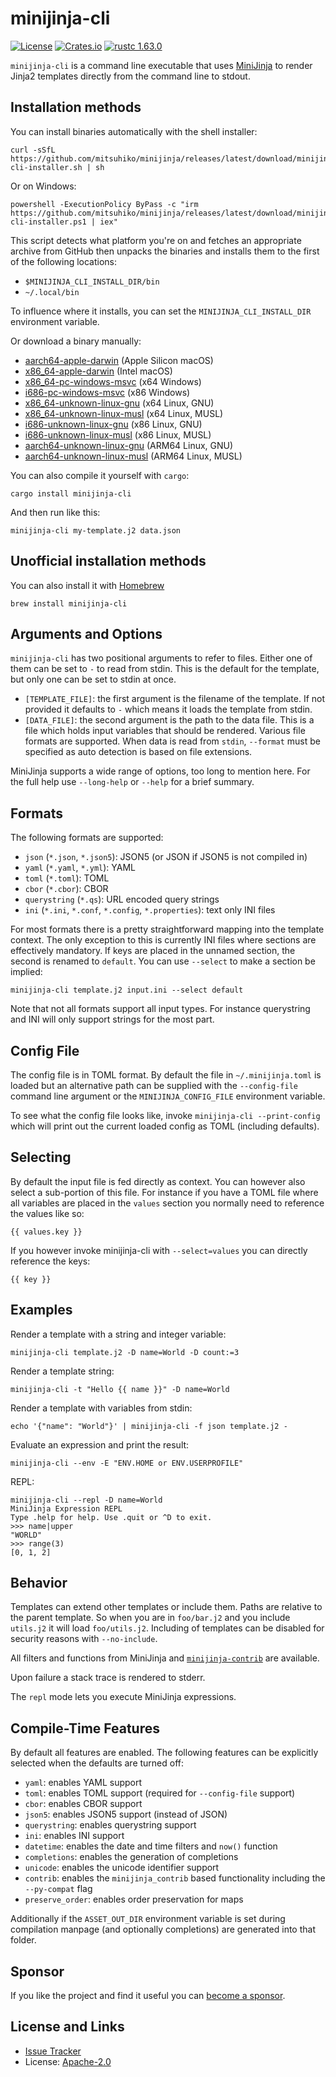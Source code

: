# minijinja-cli

[![License](https://img.shields.io/github/license/mitsuhiko/minijinja)](https://github.com/mitsuhiko/minijinja/blob/main/LICENSE)
[![Crates.io](https://img.shields.io/crates/d/minijinja-cli.svg)](https://crates.io/crates/minijinja-cli)
[![rustc 1.63.0](https://img.shields.io/badge/rust-1.63%2B-orange.svg)](https://img.shields.io/badge/rust-1.63%2B-orange.svg)

`minijinja-cli` is a command line executable that uses
[MiniJinja](https://github.com/mitsuhiko/minijinja) to render Jinja2 templates
directly from the command line to stdout.

## Installation methods

You can install binaries automatically with the shell installer:

```
curl -sSfL https://github.com/mitsuhiko/minijinja/releases/latest/download/minijinja-cli-installer.sh | sh
```

Or on Windows:

```
powershell -ExecutionPolicy ByPass -c "irm https://github.com/mitsuhiko/minijinja/releases/latest/download/minijinja-cli-installer.ps1 | iex"
```

This script detects what platform you're on and fetches an appropriate archive from GitHub
then unpacks the binaries and installs them to the first of the following locations:

* `$MINIJINJA_CLI_INSTALL_DIR/bin`
* `~/.local/bin`

To influence where it installs, you can set the `MINIJINJA_CLI_INSTALL_DIR` environment variable.

Or download a binary manually:

- [aarch64-apple-darwin](https://github.com/mitsuhiko/minijinja/releases/latest/download/minijinja-cli-aarch64-apple-darwin.tar.xz) (Apple Silicon macOS)
- [x86_64-apple-darwin](https://github.com/mitsuhiko/minijinja/releases/latest/download/minijinja-cli-x86_64-apple-darwin.tar.xz) (Intel macOS)
- [x86_64-pc-windows-msvc](https://github.com/mitsuhiko/minijinja/releases/latest/download/minijinja-cli-x86_64-pc-widows-msvc.zip) (x64 Windows)
- [i686-pc-windows-msvc](https://github.com/mitsuhiko/minijinja/releases/latest/download/minijinja-cli-i686-pc-widows-msvc.zip) (x86 Windows)
- [x86_64-unknown-linux-gnu](https://github.com/mitsuhiko/minijinja/releases/latest/download/minijinja-cli-x86_64-unknown-linux-gnu.tar.xz) (x64 Linux, GNU)
- [x86_64-unknown-linux-musl](https://github.com/mitsuhiko/minijinja/releases/latest/download/minijinja-cli-x86_64-unknown-linux-musl.tar.xz) (x64 Linux, MUSL)
- [i686-unknown-linux-gnu](https://github.com/mitsuhiko/minijinja/releases/latest/download/minijinja-cli-i686-unknown-linux-gnu.tar.xz) (x86 Linux, GNU)
- [i686-unknown-linux-musl](https://github.com/mitsuhiko/minijinja/releases/latest/download/minijinja-cli-i686-unknown-linux-musl.tar.xz) (x86 Linux, MUSL)
- [aarch64-unknown-linux-gnu](https://github.com/mitsuhiko/minijinja/releases/latest/download/minijinja-cli-aarch64-unknown-linux-gnu.tar.xz) (ARM64 Linux, GNU)
- [aarch64-unknown-linux-musl](https://github.com/mitsuhiko/minijinja/releases/latest/download/minijinja-cli-aarch64-unknown-linux-musl.tar.xz) (ARM64 Linux, MUSL)

You can also compile it yourself with `cargo`:

```
cargo install minijinja-cli
```

And then run like this:

```
minijinja-cli my-template.j2 data.json
```

## Unofficial installation methods

You can also install it with [Homebrew](https://brew.sh/)

```
brew install minijinja-cli
```

## Arguments and Options

`minijinja-cli` has two positional arguments to refer to files.  Either one of them can
be set to `-` to read from stdin.  This is the default for the template, but only one
can be set to stdin at once.

- `[TEMPLATE_FILE]`:
    the first argument is the filename of the template.  If not provided it defaults
    to `-` which means it loads the template from stdin.
- `[DATA_FILE]`:
    the second argument is the path to the data file.  This is a file which holds
    input variables that should be rendered.  Various file formats are supported.
    When data is read from `stdin`, `--format` must be specified as auto detection
    is based on file extensions.

MiniJinja supports a wide range of options, too long to mention here.  For the full help
use `--long-help` or `--help` for a brief summary.

## Formats

The following formats are supported:

- `json` (`*.json`, `*.json5`): JSON5 (or JSON if JSON5 is not compiled in)
- `yaml` (`*.yaml`, `*.yml`): YAML
- `toml` (`*.toml`): TOML
- `cbor` (`*.cbor`): CBOR
- `querystring` (`*.qs`): URL encoded query strings
- `ini` (`*.ini`, `*.conf`, `*.config`, `*.properties`): text only INI files

For most formats there is a pretty straightforward mapping into the template
context.  The only exception to this is currently INI files where sections are
effectively mandatory.  If keys are placed in the unnamed section, the second
is renamed to `default`.  You can use `--select` to make a section be implied:

```
minijinja-cli template.j2 input.ini --select default
```

Note that not all formats support all input types.  For instance querystring
and INI will only support strings for the most part.

## Config File

The config file is in TOML format.  By default the file in `~/.minijinja.toml` is loaded
but an alternative path can be supplied with the `--config-file` command line argument
or the `MINIJINJA_CONFIG_FILE` environment variable.

To see what the config file looks like, invoke `minijinja-cli --print-config` which will
print out the current loaded config as TOML (including defaults).

## Selecting

By default the input file is fed directly as context.  You can however also
select a sub-portion of this file.  For instance if you have a TOML file
where all variables are placed in the `values` section you normally need
to reference the values like so:

```jinja
{{ values.key }}
```

If you however invoke minijinja-cli with `--select=values` you can directly
reference the keys:

```jinja
{{ key }}
```

## Examples

Render a template with a string and integer variable:

```
minijinja-cli template.j2 -D name=World -D count:=3
```

Render a template string:

```
minijinja-cli -t "Hello {{ name }}" -D name=World
```

Render a template with variables from stdin:

```
echo '{"name": "World"}' | minijinja-cli -f json template.j2 -
```

Evaluate an expression and print the result:

```
minijinja-cli --env -E "ENV.HOME or ENV.USERPROFILE"
```

REPL:

```
minijinja-cli --repl -D name=World
MiniJinja Expression REPL
Type .help for help. Use .quit or ^D to exit.
>>> name|upper
"WORLD"
>>> range(3)
[0, 1, 2]
```

## Behavior

Templates can extend other templates or include them.  Paths are relative to the
parent template.  So when you are in `foo/bar.j2` and you include `utils.j2`
it will load `foo/utils.j2`.  Including of templates can be disabled for
security reasons with `--no-include`.

All filters and functions from MiniJinja and [`minijinja-contrib`](https://docs.rs/minijinja-contrib/)
are available.

Upon failure a stack trace is rendered to stderr.

The `repl` mode lets you execute MiniJinja expressions.

## Compile-Time Features

By default all features are enabled.  The following features can be explicitly
selected when the defaults are turned off:

* `yaml`: enables YAML support
* `toml`: enables TOML support (required for `--config-file` support)
* `cbor`: enables CBOR support
* `json5`: enables JSON5 support (instead of JSON)
* `querystring`: enables querystring support
* `ini`: enables INI support
* `datetime`: enables the date and time filters and `now()` function
* `completions`: enables the generation of completions
* `unicode`: enables the unicode identifier support
* `contrib`: enables the `minijinja_contrib` based functionality including the `--py-compat` flag
* `preserve_order`: enables order preservation for maps

Additionally if the `ASSET_OUT_DIR` environment variable is set during
compilation manpage (and optionally completions) are generated into that
folder.

## Sponsor

If you like the project and find it useful you can [become a
sponsor](https://github.com/sponsors/mitsuhiko).

## License and Links

- [Issue Tracker](https://github.com/mitsuhiko/minijinja/issues)
- License: [Apache-2.0](https://github.com/mitsuhiko/minijinja/blob/main/LICENSE)
